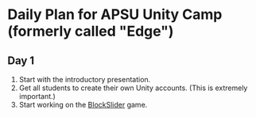 # Daily Plan for APSU Unity Camp (formerly called "Edge")

## Day 1

1. Start with the introductory presentation.
2. Get all students to create their own Unity accounts. (This is extremely important.)
3. Start working on the [BlockSlider](BlockSlider/README.md) game.
